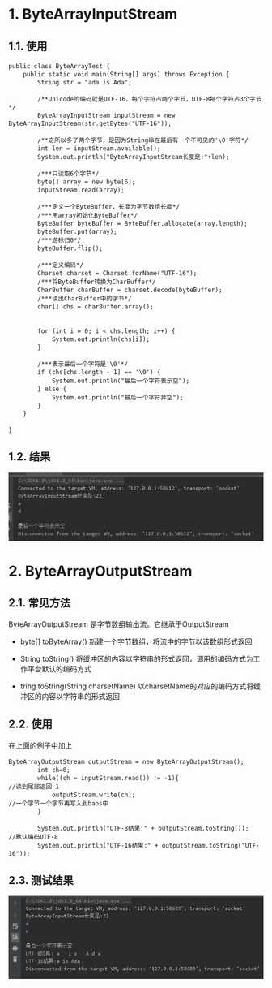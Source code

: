 # 1. ByteArrayInputStream
## 1.1. 使用
```
public class ByteArrayTest {
    public static void main(String[] args) throws Exception {
        String str = "ada is Ada";

        /**Unicode的编码就是UTF-16，每个字符占两个字节，UTF-8每个字符占3个字节*/
        ByteArrayInputStream inputStream = new ByteArrayInputStream(str.getBytes("UTF-16"));

        /**之所以多了两个字节，是因为String串在最后有一个不可见的'\0'字符*/
        int len = inputStream.available();
        System.out.println("ByteArrayInputStream长度是:"+len);

        /***只读取6个字节*/
        byte[] array = new byte[6];
        inputStream.read(array);

        /***定义一个ByteBuffer，长度为字节数组长度*/
        /***用array初始化ByteBuffer*/
        ByteBuffer byteBuffer = ByteBuffer.allocate(array.length);
        byteBuffer.put(array);
        /***游标归0*/
        byteBuffer.flip();

        /***定义编码*/
        Charset charset = Charset.forName("UTF-16");
        /***将ByteBuffer转换为CharBuffer*/
        CharBuffer charBuffer = charset.decode(byteBuffer);
        /***读出CharBuffer中的字节*/
        char[] chs = charBuffer.array();


        for (int i = 0; i < chs.length; i++) {
            System.out.println(chs[i]);
        }

        /***表示最后一个字符是'\0'*/
        if (chs[chs.length - 1] == '\0') {
            System.out.println("最后一个字符表示空");
        } else {
            System.out.println("最后一个字符非空");
        }
    }

}
```
## 1.2. 结果
![](_v_images/20191107175327124_26029.png)
# 2. ByteArrayOutputStream
## 2.1. 常见方法
ByteArrayOutputStream 是字节数组输出流。它继承于OutputStream

- byte[] toByteArray()
新建一个字节数组，将流中的字节以该数组形式返回

- String toString()
将缓冲区的内容以字符串的形式返回，调用的编码方式为工作平台默认的编码方式

- tring toString(String charsetName)
以charsetName的对应的编码方式将缓冲区的内容以字符串的形式返回

## 2.2. 使用
在上面的例子中加上
```
ByteArrayOutputStream outputStream = new ByteArrayOutputStream();
        int ch=0;
        while((ch = inputStream.read()) != -1){                              //读到尾部返回-1
            outputStream.write(ch);                                           //一个字节一个字节再写入到baos中
        }

        System.out.println("UTF-8结果:" + outputStream.toString());                          //默认编码UTF-8
        System.out.println("UTF-16结果:" + outputStream.toString("UTF-16"));

```
## 2.3. 测试结果
![](_v_images/20191107180038572_17281.png)
